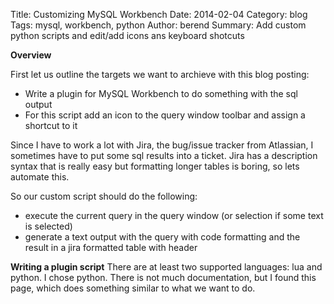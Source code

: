Title: Customizing MySQL Workbench
Date: 2014-02-04
Category: blog
Tags: mysql, workbench, python
Author: berend
Summary: Add custom python scripts and edit/add icons ans keyboard shotcuts

**Overview**

First let us outline the targets we want to archieve with this blog posting:
* Write a plugin for MySQL Workbench to do something with the sql output
* For this script add an icon to the query window toolbar and assign a shortcut to it

Since I have to work a lot with Jira, the bug/issue tracker from Atlassian, I sometimes have to put some sql results into a ticket. Jira has a description syntax that is really easy but formatting longer tables is boring, so lets automate this.

So our custom script should do the following:
* execute the current query in the query window (or selection if some text is selected)
* generate a text output with the query with code formatting and the result in a jira formatted table with header


**Writing a plugin script**
There are at least two supported languages: lua and python. I chose python. There is not much documentation, but I found this page, which does something similar to what we want to do.
